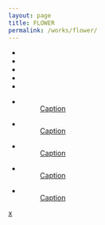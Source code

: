 ```yaml
---
layout: page
title: FLOWER
permalink: /works/flower/
---
```


<div id="gallery-container">
  <ul class="items--small">
    <li class="item"><a href="#"><img src="/dist/images/sp/flower.jpg" alt="" /></a></li>
    <li class="item"><a href="#"><img src="/dist/images/sp/flower1.jpg" alt="" /></a></li>
    <li class="item"><a href="#"><img src="/dist/images/sp/flower2.jpg" alt="" /></a></li>
    <li class="item"><a href="#"><img src="/dist/images/sp/flower3.jpg" alt="" /></a></li>
    <li class="item"><a href="#"><img src="/dist/images/sp/flower4.jpg" alt="" /></a></li>
    <!--.....-->
  </ul>
  <ul class="items--big">
    <li class="item--big">
      <a href="#">
        <figure>
          <img src="/dist/images/flower.jpg" alt="" />
          <figcaption class="img-caption">
            Caption
          </figcaption>
        </figure>
        </a>
    </li>
    <li class="item--big">
      <a href="#">
        <figure>
          <img src="/dist/images/flower1.jpg" alt="" />
          <figcaption class="img-caption">
            Caption
          </figcaption>
        </figure>
        </a>
    </li>
    <li class="item--big">
      <a href="#">
        <figure>
          <img src="/dist/images/flower2.jpg" alt="" />
          <figcaption class="img-caption">
            Caption
          </figcaption>
        </figure>
        </a>
    </li>
    <li class="item--big">
      <a href="#">
        <figure>
          <img src="/dist/images/flower3.jpg" alt="" />
          <figcaption class="img-caption">
            Caption
          </figcaption>
        </figure>
        </a>
    </li>
    <li class="item--big">
      <a href="#">
        <figure>
          <img src="/dist/images/flower4.jpg" alt="" />
          <figcaption class="img-caption">
            Caption
          </figcaption>
        </figure>
        </a>
    </li>
    <!--...-->
  </ul>
  <div class="controls">
    <span class="control icon-arrow-left" data-direction="previous"></span>
    <span class="control icon-arrow-right" data-direction="next"></span>
    <span class="close"><a href="/works/flower">x</a></span>
    <span class="fs-toggle icon-fullscreen"></span>
  </div>
</div>
